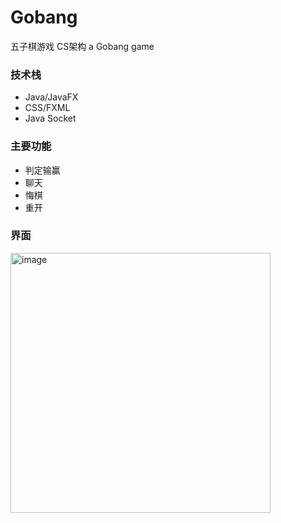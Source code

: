 # Gobang
五子棋游戏 CS架构
a Gobang game

### 技术栈
+ Java/JavaFX
+ CSS/FXML
+ Java Socket

### 主要功能
+ 判定输赢
+ 聊天
+ 悔棋
+ 重开

### 界面
<img width="416" alt="image" src="https://user-images.githubusercontent.com/60865350/109769516-4785e400-7c35-11eb-88b9-d184dd3b5492.png">


